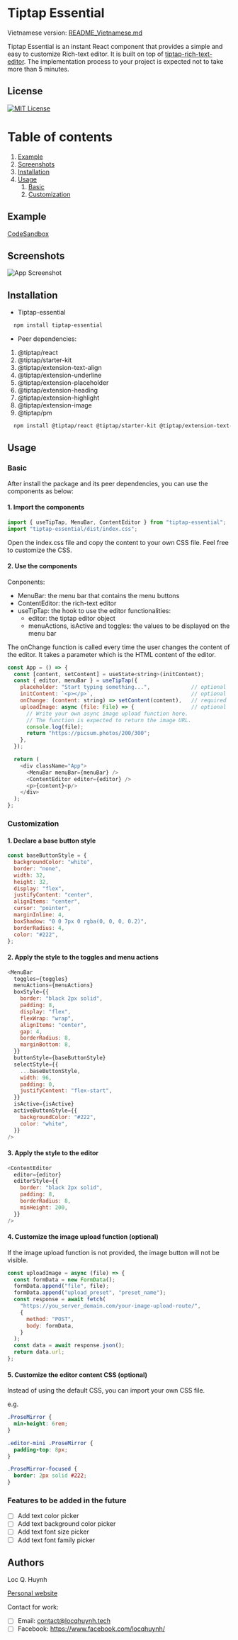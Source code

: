 
# Tiptap Essential

Vietnamese version: [README_Vietnamese.md](./README_Vietnamese.md)

Tiptap Essential is an instant React component that provides a simple and easy to customize Rich-text editor. It is built on top of [tiptap-rich-text-editor](https://www.tiptap.dev/). The implementation process to your project is expected not to take more than 5 minutes.

## License  

[![MIT License](https://img.shields.io/badge/License-MIT-green.svg)](https://choosealicense.com/licenses/mit/)  

# Table of contents  

1. [Example](#example)  
2. [Screenshots](#screenshots)
3. [Installation](#installation)  
4. [Usage](#usage)  
    1. [Basic](#basic)
    2. [Customization](#customization)

## Example

[CodeSandbox](https://codesandbox.io/p/sandbox/tiptap-essential-example-h3snqw)

## Screenshots  

![App Screenshot](./Screenshot%202023-12-30%20at%2014.44.45.png)

## Installation

- Tiptap-essential

```bash  
  npm install tiptap-essential
```

- Peer dependencies:

1. @tiptap/react
2. @tiptap/starter-kit
3. @tiptap/extension-text-align
4. @tiptap/extension-underline
5. @tiptap/extension-placeholder
6. @tiptap/extension-heading
7. @tiptap/extension-highlight
8. @tiptap/extension-image
9. @tiptap/pm

```bash  
  npm install @tiptap/react @tiptap/starter-kit @tiptap/extension-text-align @tiptap/extension-underline @tiptap/extension-placeholder @tiptap/extension-heading @tiptap/extension-highlight @tiptap/extension-image @tiptap/pm
```

## Usage

### Basic

After install the package and its peer dependencies, you can use the components as below:

#### 1. Import the components

```js
import { useTipTap, MenuBar, ContentEditor } from "tiptap-essential";
import "tiptap-essential/dist/index.css";
```

Open the index.css file and copy the content to your own CSS file. Feel free to customize the CSS.

#### 2. Use the components

Conponents:

- MenuBar: the menu bar that contains the menu buttons
- ContentEditor: the rich-text editor
- useTipTap: the hook to use the editor functionalities:
  - editor: the tiptap editor object
  - menuActions, isActive and toggles: the values to be displayed on the menu bar

The onChange function is called every time the user changes the content of the editor. It takes a parameter which is the HTML content of the editor.

```js
const App = () => {
  const [content, setContent] = useState<string>(initContent);
  const { editor, menuBar } = useTipTap({
    placeholder: "Start typing something...",             // optional
    initContent: `<p></p>`,                               // optional
    onChange: (content: string) => setContent(content),   // required
    uploadImage: async (file: File) => {                  // optional     
      // Write your own async image upload function here. 
      // The function is expected to return the image URL.
      console.log(file);
      return "https://picsum.photos/200/300";
    },
  });

  return (
    <div className="App">
      <MenuBar menuBar={menuBar} />
      <ContentEditor editor={editor} />
      <p>{content}<p/>
    </div>
  );
};
```

### Customization

#### 1. Declare a base button style

```js
const baseButtonStyle = {
  backgroundColor: "white",
  border: "none",
  width: 32,
  height: 32,
  display: "flex",
  justifyContent: "center",
  alignItems: "center",
  cursor: "pointer",
  marginInline: 4,
  boxShadow: "0 0 7px 0 rgba(0, 0, 0, 0.2)",
  borderRadius: 4,
  color: "#222",
};
```

#### 2. Apply the style to the toggles and menu actions

```js
<MenuBar
  toggles={toggles}
  menuActions={menuActions}
  boxStyle={{
    border: "black 2px solid",
    padding: 8,
    display: "flex",
    flexWrap: "wrap",
    alignItems: "center",
    gap: 4,
    borderRadius: 8,
    marginBottom: 8,
  }}
  buttonStyle={baseButtonStyle}
  selectStyle={{
    ...baseButtonStyle,
    width: 96,
    padding: 0,
    justifyContent: "flex-start",
  }}
  isActive={isActive}
  activeButtonStyle={{
    backgroundColor: "#222",
    color: "white",
  }}
/>
```

#### 3. Apply the style to the editor

```js
<ContentEditor
  editor={editor}
  editorStyle={{
    border: "black 2px solid",
    padding: 8,
    borderRadius: 8,
    minHeight: 200,
  }}
/>
```

#### 4. Customize the image upload function (optional)

If the image upload function is not provided, the image button will not be visible.

```js
const uploadImage = async (file) => {
  const formData = new FormData();
  formData.append("file", file);
  formData.append("upload_preset", "preset_name");
  const response = await fetch(
    "https://you_server_domain.com/your-image-upload-route/",
    {
      method: "POST",
      body: formData,
    }
  );
  const data = await response.json();
  return data.url;
};
```

#### 5. Customize the editor content CSS (optional)

Instead of using the default CSS, you can import your own CSS file.

e.g.

```css
.ProseMirror {
  min-height: 6rem;
}

.editor-mini .ProseMirror {
  padding-top: 8px;
}

.ProseMirror-focused {
  border: 2px solid #222;
}
```

### Features to be added in the future

- [ ] Add text color picker
- [ ] Add text background color picker
- [ ] Add text font size picker
- [ ] Add text font family picker

## Authors

Loc Q. Huynh

[Personal website](https://locqhuynh.tech)

Contact for work:

- [ ] Email: <contact@locqhuynh.tech>
- [ ] Facebook: <https://www.facebook.com/locqhuynh/>
